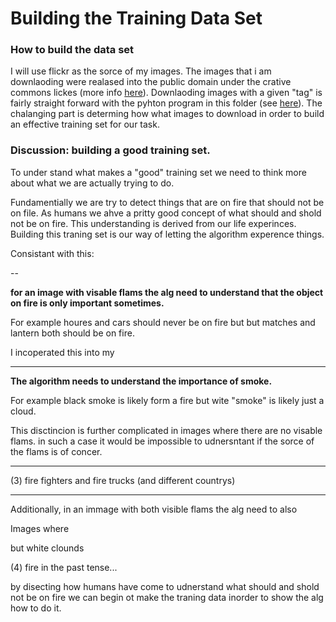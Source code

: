 Building the Training Data Set
======

### How to build the data set

I will use flickr as the sorce of my images. The images that i am downlaoding were realased into the public domain under the crative commons lickes (more info [here](https://www.flickr.com/creativecommons/)). Downlaoding images with a given "tag" is fairly straight forward with the pyhton program in this folder (see [here](/flickr_download.py)). The chalanging part is determing how what images to download in order to build an effective training set for our task.


### Discussion: building a good training set.

To under stand what makes a "good" training set we need to think more about what we are actually trying to do. 

Fundamentially we are try to detect things that are on fire that should not be on file. As humans we ahve a pritty good concept of what should and shold not be on fire. This understanding is derived from our life experinces. Building this traning set is our way of letting the algorithm experence things.

Consistant with this:

--

**for an image with visable flams the alg need to understand that the object on fire is only important sometimes.**

For example houres and cars should never be on fire but but matches and lantern both should be on fire.

I incoperated this into my 


---

**The algorithm needs to understand the importance of smoke.**

For example black smoke is likely form a fire but wite "smoke" is likely just a cloud.

This disctincion is further complicated in images where there are no visable flams. in such a case it would be impossible to udnersntant if the sorce of the flams is of concer.

---

(3) fire fighters and fire trucks (and different countrys)




---
Additionally, in an immage with both visible flams the alg need to also 

Images where

 but white clounds




(4) fire in the past tense...



by disecting how humans have come to udnerstand what should and shold not be on fire we can begin ot make the traning data inorder to show the alg how to do it. 









